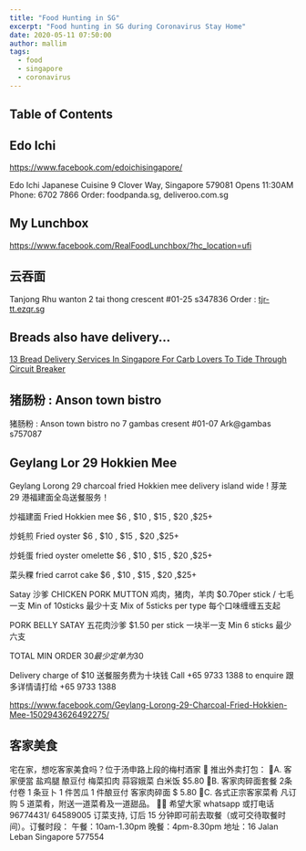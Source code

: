 ```yaml
---
title: "Food Hunting in SG"
excerpt: "Food hunting in SG during Coronavirus Stay Home"
date: 2020-05-11 07:50:00
author: mallim
tags:
  - food
  - singapore
  - coronavirus
---
```


## Table of Contents

## Edo Ichi

https://www.facebook.com/edoichisingapore/

Edo Ichi Japanese Cuisine 
9 Clover Way, Singapore 579081 
Opens 11:30AM
Phone: 6702 7866
Order: foodpanda.sg, deliveroo.com.sg

## My Lunchbox

https://www.facebook.com/RealFoodLunchbox/?hc_location=ufi

## 云吞面

Tanjong Rhu wanton 2 tai thong crescent #01-25 s347836 Order : [tjr-tt.ezqr.sg](tjr-tt.ezqr.sg)

## Breads also have delivery...

[13 Bread Delivery Services In Singapore For Carb Lovers To Tide Through Circuit Breaker](https://wp.me/p6veUC-gSg)

## 猪肠粉 : Anson town bistro

猪肠粉 : Anson town bistro no 7 gambas cresent #01-07 Ark@gambas s757087

## Geylang Lor 29 Hokkien Mee

Geylang Lorong 29 charcoal fried Hokkien mee delivery island wide ! 芽茏 29 港福建面全岛送餐服务！

炒福建面 Fried Hokkien mee $6 , $10 , $15 , $20 ,\$25+

炒蚝煎 Fried oyster $6 , $10 , $15 , $20 ,\$25+

炒蚝蛋 fried oyster omelette $6 , $10 , $15 , $20 ,\$25+

菜头粿 fried carrot cake $6 , $10 , $15 , $20 ,\$25+

Satay 沙爹
CHICKEN PORK MUTTON 鸡肉，猪肉，羊肉
\$0.70per stick / 七毛一支
Min of 10sticks 最少十支
Mix of 5sticks per type
每个口味缠缠五支起

PORK BELLY SATAY 五花肉沙爹
\$1.50 per stick
一块半一支
Min 6 sticks
最少六支

TOTAL MIN ORDER $30
最少定单为$30

Delivery charge of \$10
送餐服务费为十块钱
Call +65 9733 1388 to enquire
跟多详情请打给 +65 9733 1388

https://www.facebook.com/Geylang-Lorong-29-Charcoal-Fried-Hokkien-Mee-1502943626492275/

## 客家美食

宅在家，想吃客家美食吗？位于汤申路上段的梅村酒家 🌸 推出外卖打包：
🔺A. 客家便當
盐鸡腿
酿豆付
梅菜扣肉
蒜容娥菜
白米饭
$5.80
🔺B. 客家肉碎面套餐
2条付卷
1 条豆卜
1 件苦瓜
1 件酿豆付
客家肉碎面
$ 5.80
🔺C. 各式正宗客家菜肴
凡订购 5 道菜肴，附送一道菜肴及一道甜品。
🙏🏻 希望大家 whatsapp 或打电话 96774431/ 64589005 订菜支持,
订后 15 分钟即可前去取餐（或可交待取餐时间）。订餐时段：
午餐：10am-1.30pm
晚餐：4pm-8.30pm
地址：16 Jalan Leban
Singapore 577554
